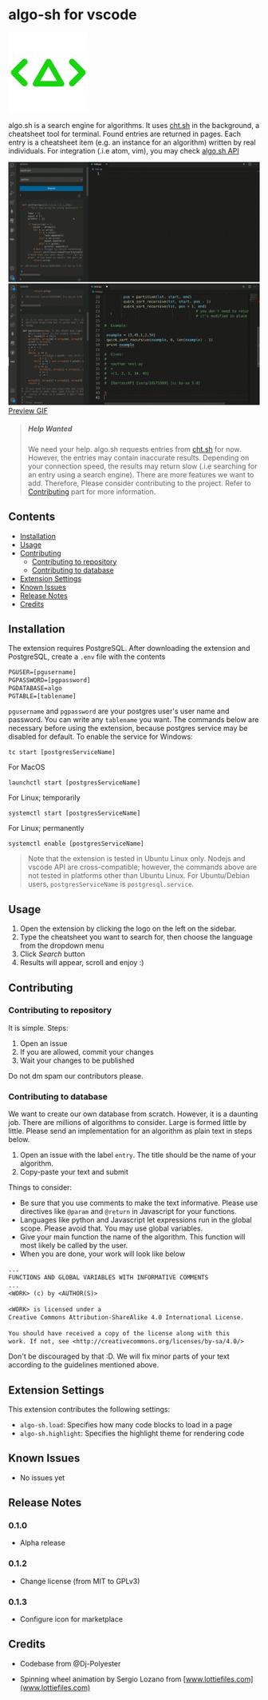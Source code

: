 # algo-sh for vscode

![algo.sh logo](media/algo.png)

algo.sh is a search engine for algorithms. It uses [cht.sh](https://cht.sh/) in the background, a cheatsheet tool for terminal. Found entries are returned in pages. Each entry is
a cheatsheet item (e.g. an instance for an algorithm) written by real individuals. For integration (.i.e atom, vim), you may check [algo.sh API](https://github.com/Dj-Polyester/algo.sh)

![Preview PNG1](media/preview1.png)
![Preview PNG2](media/preview2.png)
[Preview GIF](https://media.giphy.com/media/kcwpc5o0enZVdcG7S3/giphy.gif)

> ##### Help Wanted
>
> We need your help. algo.sh requests entries from [cht.sh](https://cht.sh/) for now. However, the entries may contain inaccurate results. Depending on your connection speed, the results may return slow (.i.e searching for an entry using a search engine). There are more features we want to add. Therefore, Please consider contributing to the project. Refer to
> [Contributing](#contributing) part for more information.

## Contents

- [Installation](#installation)
- [Usage](#usage)
- [Contributing](#contributing)
  - [Contributing to repository](#contributing-to-repository)
  - [Contributing to database](#contributing-to-database)
- [Extension Settings](#extension-settings)
- [Known Issues](#known-issues)
- [Release Notes](#release-notes)
- [Credits](#credits)

## Installation

The extension requires PostgreSQL. After downloading the extension and PostgreSQL, create a `.env` file with the
contents

```
PGUSER=[pgusername]
PGPASSWORD=[pgpassword]
PGDATABASE=algo
PGTABLE=[tablename]
```

`pgusername` and `pgpassword` are your postgres user's user name and password. You can write any `tablename` you want. The commands below are necessary before using the extension, because
postgres service may be disabled for default. To enable the
service for Windows:

```
tc start [postgresServiceName]
```

For MacOS

```
launchctl start [postgresServiceName]
```

For Linux; temporarily

```
systemctl start [postgresServiceName]
```

For Linux; permanently

```
systemctl enable [postgresServiceName]
```

> Note that the extension is tested in Ubuntu Linux only. Nodejs and vscode API are cross-compatible; however, the commands above are not tested in platforms other than Ubuntu Linux. For
> Ubuntu/Debian users, `postgresServiceName` is `postgresql.service`.

## Usage

1. Open the extension by clicking the logo on the left on the sidebar.
2. Type the cheatsheet you want to search for, then choose the language from the dropdown menu
3. Click _Search_ button
4. Results will appear, scroll and enjoy :)

## Contributing

### Contributing to repository

It is simple. Steps:

1. Open an issue
2. If you are allowed, commit your changes
3. Wait your changes to be published

Do not dm spam our contributors please.

### Contributing to database

We want to create our own database from scratch. However, it is
a daunting job. There are millions of algorithms to consider. Large is
formed little by little. Please send an implementation for an algorithm as plain text in steps below.

1. Open an issue with the label `entry`. The title should be the name of your algorithm.
2. Copy-paste your text and submit

Things to consider:

- Be sure that you use comments to make the text informative. Please
  use directives like `@param` and `@return` in Javascript for your functions.
- Languages like python and Javascript let expressions run in the global scope. Please avoid that. You may use global variables.
- Give your main function the name of the algorithm. This function will
  most likely be called by the user.
- When you are done, your work will look like below

```
...
FUNCTIONS AND GLOBAL VARIABLES WITH INFORMATIVE COMMENTS
...
<WORK> (c) by <AUTHOR(S)>

<WORK> is licensed under a
Creative Commons Attribution-ShareAlike 4.0 International License.

You should have received a copy of the license along with this
work. If not, see <http://creativecommons.org/licenses/by-sa/4.0/>
```

Don't be discouraged by that :D. We will fix minor parts of your text
according to the guidelines mentioned above.

## Extension Settings

This extension contributes the following settings:

- `algo-sh.load`: Specifies how many code blocks to load in a page
- `algo-sh.highlight`: Specifies the highlight theme for rendering code

## Known Issues

- No issues yet

## Release Notes

### 0.1.0

- Alpha release

### 0.1.2

- Change license (from MIT to GPLv3)

### 0.1.3

- Configure icon for marketplace

## Credits

- Codebase from @Dj-Polyester

- Spinning wheel animation by Sergio Lozano from [www.lottiefiles.com](www.lottiefiles.com)
